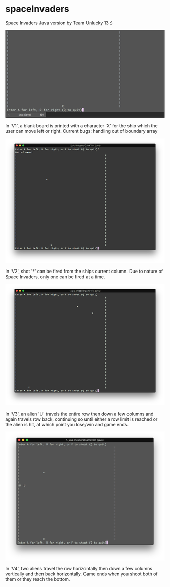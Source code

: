 # spaceInvaders

Space Invaders Java version by Team Unlucky 13 :)

![ScreenShot](outputs/outputV1.png)

In 'V1', a blank board is printed with a character 'X' for the ship which the user can move left or right.
Current bugs: handling out of boundary array

![ScreenShot](outputs/outputV2.png)

In 'V2', shot '*' can be fired from the ships current column. Due to nature of Space Invaders, only one can be fired at a time. 

![ScreenShot](outputs/outputV3.png)

In 'V3', an alien 'U' travels the entire row then down a few columns and again travels row back, continuing so until either a row limit is reached or the alien is hit, at which point you lose/win and game ends.

![ScreenShot](outputs/outputV4.png)

In 'V4', two aliens travel the row horizontally then down a few columns vertically and then back horizontally. Game ends when you shoot both of them or they reach the bottom.
